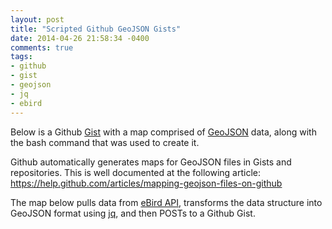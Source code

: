 ```yaml
---
layout: post
title: "Scripted Github GeoJSON Gists"
date: 2014-04-26 21:58:34 -0400
comments: true
tags: 
- github
- gist
- geojson
- jq
- ebird
---
```

Below is a Github [Gist](https://gist.github.com/nhoag/9995803) with a map comprised of [GeoJSON](http://geojson.org/) data, along with the bash command that was used to create it.

Github automatically generates maps for GeoJSON files in Gists and repositories. This is well documented at the following article: https://help.github.com/articles/mapping-geojson-files-on-github

The map below pulls data from [eBird API](https://confluence.cornell.edu/display/CLOISAPI/eBird+API+1.1), transforms the data structure into GeoJSON format using [jq](http://stedolan.github.io/jq/), and then POSTs to a Github Gist.

<script src="https://gist.github.com/nhoag/9995803.js"></script>
